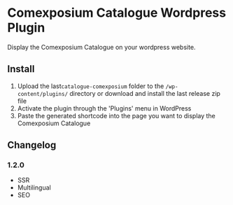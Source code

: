 # Comexposium Catalogue Wordpress Plugin

Display the Comexposium Catalogue on your wordpress website.

## Install

1. Upload the last`catalogue-comexposium` folder to the `/wp-content/plugins/` directory or download and install the last release zip file
2. Activate the plugin through the 'Plugins' menu in WordPress
3. Paste the generated shortcode into the page you want to display the Comexposium Catalogue

## Changelog

### 1.2.0

- SSR
- Multilingual
- SEO
